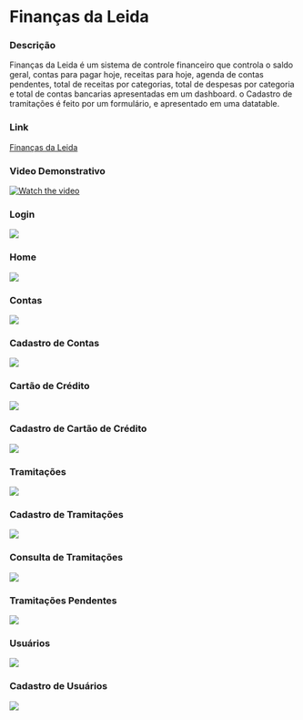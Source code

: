 # Finanças da Leida

### Descrição
Finanças da Leida é um sistema de controle financeiro que controla o saldo geral, contas para pagar hoje, receitas para hoje, agenda de contas pendentes, total de receitas por categorias, total de despesas por categoria e total de contas bancarias apresentadas em um dashboard. o Cadastro de tramitações é feito por um formulário, e apresentado em uma datatable.

### Link
[Finanças da Leida](http://financasleidanogueira.com)

### Video Demonstrativo
[![Watch the video](https://i.imgur.com/vKb2F1B.png)](https://www.youtube.com/watch?v=2eXS-M4B-kc)

### Login
![](prints/login.PNG)

### Home
![](prints/home.PNG)

### Contas
![](prints/cadastro-contas.PNG)

### Cadastro de Contas
![](prints/cadastro-contas-form.PNG)

### Cartão de Crédito
![](prints/cadastro-cartao.PNG)

### Cadastro de Cartão de Crédito
![](prints/cadastro-cartao-form.PNG)

### Tramitações
![](prints/cadastro-tramitacao.PNG)

### Cadastro de Tramitações
![](prints/cadastro-tramitacao-form.PNG)

### Consulta de Tramitações
![](prints/consulta-tramitacao.PNG)

### Tramitações Pendentes
![](prints/tramitacao-pendente.PNG)

### Usuários
![](prints/usuario.PNG)

### Cadastro de Usuários
![](prints/usuario-form.PNG)
